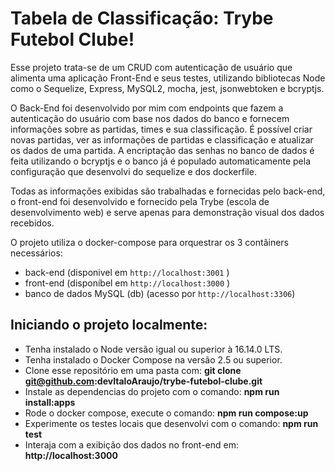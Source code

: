 # Tabela de Classificação: Trybe Futebol Clube!

Esse projeto trata-se de um CRUD com autenticação de usuário que alimenta uma aplicação Front-End e seus testes, utilizando bibliotecas Node como o Sequelize, Express, MySQL2, mocha, jest, jsonwebtoken e bcryptjs. 

O Back-End foi desenvolvido por mim com endpoints que fazem a autenticação do usuário com base nos dados do banco e fornecem informações sobre as partidas, times e sua classificação. 
É possível criar novas partidas, ver as informações de partidas e classificação e atualizar os dados de uma partida.
A encriptação das senhas no banco de dados é feita utilizando o bcryptjs e o banco já é populado automaticamente pela configuração que desenvolvi do sequelize e dos dockerfile.

Todas as informações exibidas são trabalhadas e fornecidas pelo back-end, o front-end foi desenvolvido e fornecido pela Trybe (escola de desenvolvimento web) e serve apenas para demonstração visual dos dados recebidos.

O projeto utiliza o docker-compose para orquestrar os 3 contâiners necessários: 
- back-end (disponivel em `http://localhost:3001` )
- front-end (disponíbel em `http://localhost:3000` )
- banco de dados MySQL (db) (acesso por `http://localhost:3306`) 

## Iniciando o projeto localmente:
- Tenha instalado o Node versão igual ou superior à 16.14.0 LTS.
- Tenha instalado o Docker Compose na versão 2.5 ou superior.
- Clone esse repositório em uma pasta com: **git clone git@github.com:devItaloAraujo/trybe-futebol-clube.git**
- Instale as dependencias do projeto com o comando: **npm run install:apps**
- Rode o docker compose, execute o comando: **npm run compose:up**
- Experimente os testes locais que desenvolvi com o comando:  **npm run test**
- Interaja com a exibição dos dados no front-end em: **http://localhost:3000**

